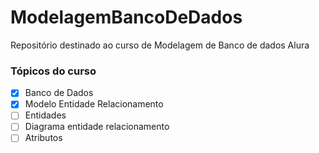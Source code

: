 # ModelagemBancoDeDados
Repositório destinado ao curso de Modelagem de Banco de dados Alura

### Tópicos do curso

- [x] Banco de Dados
- [x] Modelo Entidade Relacionamento
- [ ] Entidades
- [ ] Diagrama entidade relacionamento
- [ ] Atributos
